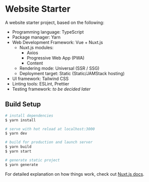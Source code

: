# Website Starter

A website starter project, based on the following:

- Programming language: TypeScript
- Package manager: Yarn
- Web Development Framework: Vue + Nuxt.js
  - Nuxt.js modules:
    - Axios
    - Progressive Web App (PWA)
    - Content
  - Rendering mode: Universal (SSR / SSG)
  - Deployment target: Static (Static/JAMStack hosting)
- UI framework: Tailwind CSS
- Linting tools: ESLint, Prettier
- Testing framework: _to be decided later_


## Build Setup

```bash
# install dependencies
$ yarn install

# serve with hot reload at localhost:3000
$ yarn dev

# build for production and launch server
$ yarn build
$ yarn start

# generate static project
$ yarn generate
```

For detailed explanation on how things work, check out [Nuxt.js docs](https://nuxtjs.org).
